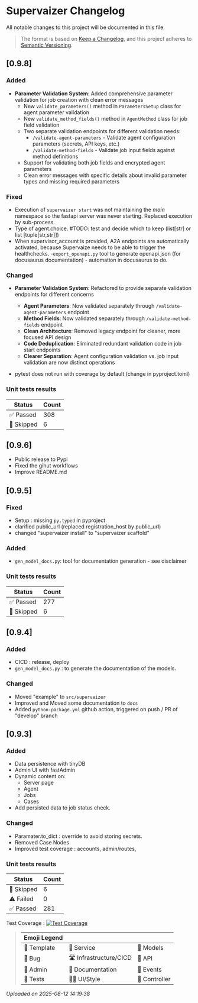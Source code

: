 # Supervaizer Changelog

All notable changes to this project will be documented in this file.

> The format is based on [Keep a Changelog](https://keepachangelog.com/en/1.0.0/), and this project adheres to [Semantic Versioning](https://semver.org/spec/v2.0.0.html).

## [0.9.8]

### Added

- **Parameter Validation System**: Added comprehensive parameter validation for job creation with clean error messages
  - New `validate_parameters()` method in `ParametersSetup` class for agent parameter validation
  - New `validate_method_fields()` method in `AgentMethod` class for job field validation
  - Two separate validation endpoints for different validation needs:
    - `/validate-agent-parameters` - Validate agent configuration parameters (secrets, API keys, etc.)
    - `/validate-method-fields` - Validate job input fields against method definitions
  - Support for validating both job fields and encrypted agent parameters
  - Clean error messages with specific details about invalid parameter types and missing required parameters

### Fixed

- Execution of `supervaizer start` was not maintaining the _main_ namespace so the fastapi server was never starting. Replaced execution by sub-process.
- Type of agent.choice. #TODO: test and decide which to keep (list[str] or list [tuple[str,str]])
- When supervisor_account is provided, A2A endpoints are automatically activated, because Supervaize needs to be able to trigger the healthchecks. -`export_openapi.py` tool to generate openapi.json (for docusaurus documentation) - automation in docusaurus to do.

### Changed

- **Parameter Validation System**: Refactored to provide separate validation endpoints for different concerns

  - **Agent Parameters**: Now validated separately through `/validate-agent-parameters` endpoint
  - **Method Fields**: Now validated separately through `/validate-method-fields` endpoint
  - **Clean Architecture**: Removed legacy endpoint for cleaner, more focused API design
  - **Code Deduplication**: Eliminated redundant validation code in job start endpoints
  - **Clearer Separation**: Agent configuration validation vs. job input validation are now distinct operations

- pytest does not run with coverage by default (change in pyproject.toml)

### Unit tests results

| Status     | Count |
| ---------- | ----- |
| ✅ Passed  | 308   |
| 🤔 Skipped | 6     |

## [0.9.6]

- Public release to Pypi
- Fixed the gihut workflows
- Improve README.md

## [0.9.5]

### Fixed

- Setup : missing `py.typed` in pyproject
- clarified public_url (replaced registration_host by public_url)
- changed "supervaizer install" to "supervaizer scaffold"

### Added

- `gen_model_docs.py`: tool for documentation generation - see disclaimer

### Unit tests results

| Status     | Count |
| ---------- | ----- |
| ✅ Passed  | 277   |
| 🤔 Skipped | 6     |

## [0.9.4]

### Added

- CICD : release, deploy
- `gen_model_docs.py` : to generate the documentation of the models.

### Changed

- Moved "example" to `src/supervaizer`
- Improved and Moved some documentation to `docs`
- Added `python-package.yml` github action, triggered on push / PR of "develop" branch

## [0.9.3]

### Added

- Data persistence with tinyDB
- Admin UI with fastAdmin
- Dynamic content on:
  - Server page
  - Agent
  - Jobs
  - Cases
- Add persisted data to job status check.

### Changed

- Paramater.to_dict : override to avoid storing secrets.
- Removed Case Nodes
- Improved test coverage : accounts, admin/routes,

### Unit tests results

| Status     | Count |
| ---------- | ----- |
| 🤔 Skipped | 6     |
| ⚠️ Failed  | 0     |
| ✅ Passed  | 281   |

Test Coverage : [![Test Coverage](https://img.shields.io/badge/Coverage-81%25-brightgreen.svg)](https://github.com/supervaize/supervaizer)

> | Emoji Legend |                        |               |
> | ------------ | ---------------------- | ------------- |
> | 🌅 Template  | 🏹 Service             | 👔 Models     |
> | 🐛 Bug       | 🛣️ Infrastructure/CICD | 🔌 API        |
> | 💼 Admin     | 📖 Documentation       | 📰 Events     |
> | 🧪 Tests     | 🧑‍🎨 UI/Style            | 🎼 Controller |


*Uploaded on 2025-08-12 14:19:38*